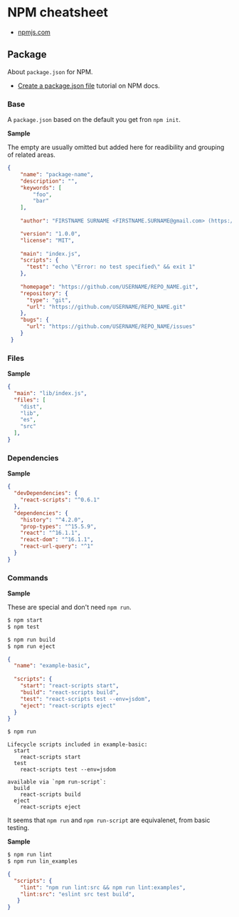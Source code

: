 # NPM cheatsheet

- [npmjs.com](https://www.npmjs.com)

## Package

About `package.json` for NPM.

- [Create a package.json file](https://docs.npmjs.com/creating-a-package-json-file) tutorial on NPM docs.

### Base

A `package.json` based on the default you get fron `npm init`.

**Sample**

The empty are usually omitted but added here for readibility and grouping of related areas.

```json
{
    "name": "package-name",
    "description": "",
    "keywords": [
        "foo",
        "bar"
    ],
    
    "author": "FIRSTNAME SURNAME <FIRSTNAME.SURNAME@gmail.com> (https://github.com/USERNAME)",

    "version": "1.0.0",
    "license": "MIT",
    
    "main": "index.js",
    "scripts": {
      "test": "echo \"Error: no test specified\" && exit 1"
    },
    
    "homepage": "https://github.com/USERNAME/REPO_NAME.git",
    "repository": {
      "type": "git",
      "url": "https://github.com/USERNAME/REPO_NAME.git"
    },
    "bugs": {
      "url": "https://github.com/USERNAME/REPO_NAME/issues"
    }
 }
```

### Files

**Sample**

```json
{
  "main": "lib/index.js",
  "files": [
    "dist",
    "lib",
    "es",
    "src"
  ],
}
```

### Dependencies

**Sample**

```json
{
  "devDependencies": {
    "react-scripts": "^0.6.1"
  },
  "dependencies": {
    "history": "^4.2.0",
    "prop-types": "^15.5.9",
    "react": "^16.1.1",
    "react-dom": "^16.1.1",
    "react-url-query": "^1"
  }
}
```


### Commands


**Sample**

These are special and don't need `npm run`.

```sh
$ npm start
$ npm test
```

```sh
$ npm run build
$ npm run eject
```

```json
{
  "name": "example-basic",
  
  "scripts": {
    "start": "react-scripts start",
    "build": "react-scripts build",
    "test": "react-scripts test --env=jsdom",
    "eject": "react-scripts eject"
  }
}
```

```sh
$ npm run
```

```
Lifecycle scripts included in example-basic:
  start
    react-scripts start
  test
    react-scripts test --env=jsdom

available via `npm run-script`:
  build
    react-scripts build
  eject
    react-scripts eject
```

It seems that `npm run` and `npm run-script` are equivalenet, from basic testing.


**Sample**

```sh
$ npm run lint
$ npm run lin_examples
```

```json
{
  "scripts": {
    "lint": "npm run lint:src && npm run lint:examples",
    "lint:src": "eslint src test build",
   }
}
```
